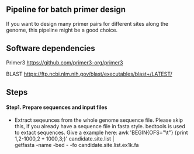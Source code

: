 ## Pipeline for batch primer design
If you want to design many primer pairs for different sites along the genome, this pipeline might be a good choice.


## Software dependencies
Primer3 <https://github.com/primer3-org/primer3>

BLAST <https://ftp.ncbi.nlm.nih.gov/blast/executables/blast+/LATEST/>

## Steps

#### Step1. Prepare sequences and input files

* Extract seqeunces from the whole genome sequence file. Please skip this, if you already have a sequence file in fasta style. bedtools is used to extact sequences. Give a example here:
    awk 'BEGIN{OFS="\t"} {print $1,$2-1000,$2+1000,$3;}' candidate.site.list | \
        getfasta -name -bed - -fo candidate.site.list.ex1k.fa

